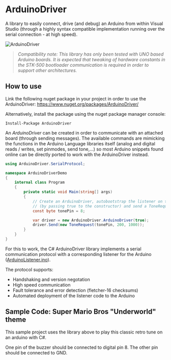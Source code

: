 # ArduinoDriver

A library to easily connect, drive (and debug) an Arduino from within Visual Studio (through a highly syntax compatible implementation running over the serial connection - at high speed).

![ArduinoDriver](https://github.com/christophediericx/ArduinoLibCSharp/blob/master/Images/ArduinoLibCSharp-header-color.png)

> *Compatibility note: This library has only been tested with UNO based Arduino boards. It is expected that tweaking of hardware constants in the STK-500 bootloader communication is required in order to support other architectures.*

## How to use ##

Link the following nuget package in your project in order to use the ArduinoDriver: https://www.nuget.org/packages/ArduinoDriver/

Alternatively, install the package using the nuget package manager console:

```
Install-Package ArduinoDriver
```
An *ArduinoDriver* can be created in order to communicate with an attached board (through sending messages). The available commands are mimicking the functions in the Arduino Language libraries itself (analog and digital reads / writes, set pinmodes, send tone,...) so most Arduino snippets found online can be directly ported to work with the ArduinoDriver instead.

```csharp
using ArduinoDriver.SerialProtocol;

namespace ArduinoDriverDemo
{
    internal class Program
    {
        private static void Main(string[] args)
        {
            // Create an ArduinoDriver, autobootstrap the listener on the Arduino
            // (by passing true to the constructor) and send a ToneRequest to pin 8
            const byte tonePin = 8;

            var driver = new ArduinoDriver.ArduinoDriver(true);
            driver.Send(new ToneRequest(tonePin, 200, 1000));
        }
    }
}

```
For this to work, the C# ArduinoDriver library implements a serial communication protocol with a corresponding listener for the Arduino ([ArduinoListener.ino](Source/ArduinoDriver/ArduinoListener/ArduinoListener.ino)).

The protocol supports:
* Handshaking and version negotation
* High speed communication
* Fault tolerance and error detection (fletcher-16 checksums)
* Automated deployment of the listener code to the Arduino

## Sample Code: Super Mario Bros "Underworld" theme ##

This sample project uses the library above to play this classic retro tune on an arduino with C#.

One pin of the buzzer should be connected to digital pin 8. The other pin should be connected to GND.
